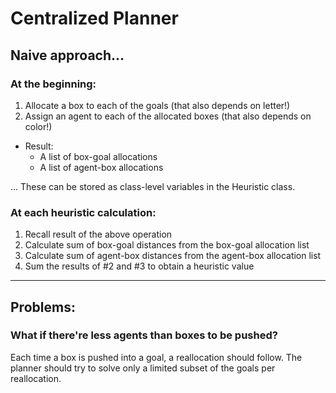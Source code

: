 # Centralized Planner 

## Naive approach...

### At the beginning:
1. Allocate a box to each of the goals (that also depends on letter!)
2. Assign an agent to each of the allocated boxes (that also depends on color!)
- Result: 
  - A list of box-goal allocations
  - A list of agent-box allocations

... These can be stored as class-level variables in the Heuristic class.

### At each heuristic calculation:
1. Recall result of the above operation
2. Calculate sum of box-goal distances from the box-goal allocation list
3. Calculate sum of agent-box distances from the agent-box allocation list
4. Sum the results of #2 and #3 to obtain a heuristic value
---
## Problems:

### What if there're less agents than boxes to be pushed?
Each time a box is pushed into a goal, a reallocation should follow. The planner should try to solve only a limited subset of the goals per reallocation.
